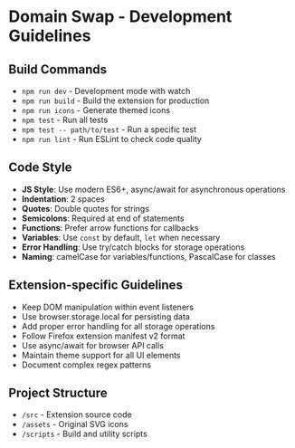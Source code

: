 # Domain Swap - Development Guidelines

## Build Commands
- `npm run dev` - Development mode with watch
- `npm run build` - Build the extension for production
- `npm run icons` - Generate themed icons
- `npm test` - Run all tests
- `npm test -- path/to/test` - Run a specific test
- `npm run lint` - Run ESLint to check code quality

## Code Style
- **JS Style**: Use modern ES6+, async/await for asynchronous operations
- **Indentation**: 2 spaces
- **Quotes**: Double quotes for strings
- **Semicolons**: Required at end of statements
- **Functions**: Prefer arrow functions for callbacks
- **Variables**: Use `const` by default, `let` when necessary
- **Error Handling**: Use try/catch blocks for storage operations
- **Naming**: camelCase for variables/functions, PascalCase for classes

## Extension-specific Guidelines
- Keep DOM manipulation within event listeners
- Use browser.storage.local for persisting data
- Add proper error handling for all storage operations
- Follow Firefox extension manifest v2 format
- Use async/await for browser API calls
- Maintain theme support for all UI elements
- Document complex regex patterns

## Project Structure
- `/src` - Extension source code
- `/assets` - Original SVG icons
- `/scripts` - Build and utility scripts